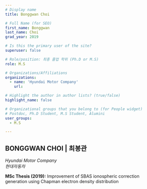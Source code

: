 ```yaml
---
# Display name
title: Bonggwan Choi

# Full Name (for SEO)
first_name: Bonggwan
last_name: Choi
grad_year: 2019

# Is this the primary user of the site?
superuser: false

# Role/position: 최종 졸업 학위 (Ph.D or M.S)
role: M.S

# Organizations/Affiliations
organizations:
  - name: 'Hyundai Motor Company'
    url: 

# Highlight the author in author lists? (true/false)
highlight_name: false

# Organizational groups that you belong to (for People widget)
# Postdoc, Ph.D Student, M.S Student, Alumini
user_groups: 
  - M.S

---
```


<!----- 이름" **별표2개 사이에 적을것** ----->

## **BONGGWAN CHOI | 최봉관** 

<!----- 현재 직위/직장: *별표 사이에 적을것*----->

*Hyundai Motor Company*</br>
*현대자동차*</br>

<!----- 학위논문 및 졸업연도(박사): 없으면 삭제----->



<!----- 학위논문 및 졸업연도(석사): 없으면 삭제----->

**MSc Thesis (2019):** Improvement of SBAS ionospheric correction generation using Chapman electron density distribution

<!-----  Biography: 없으면 아래 공란----> </br> 



<!------------------------------------>
</br> 
